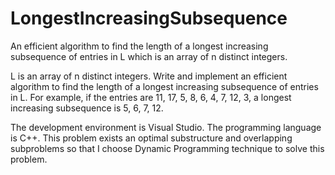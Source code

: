 # LongestIncreasingSubsequence
An efficient algorithm to find the length of a longest increasing subsequence of entries in L which is an array of n distinct integers.

L is an array of n distinct integers. Write and implement an efficient algorithm to find the length of a longest increasing subsequence of entries in L. For example, if the entries are 11, 17, 5, 8, 6, 4, 7, 12, 3, a longest increasing subsequence is 5, 6, 7, 12.

The development environment is Visual Studio. The programming language is C++. This problem exists an optimal substructure and overlapping subproblems so that I choose Dynamic Programming technique to solve this problem.
